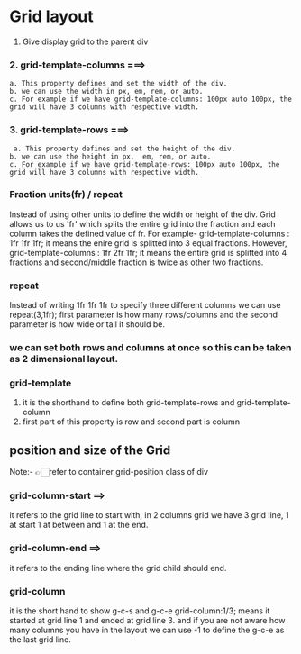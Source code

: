 # Grid layout

1. Give display grid to the parent div

### 2. grid-template-columns ===>

    a. This property defines and set the width of the div.
    b. we can use the width in px, em, rem, or auto.
    c. For example if we have grid-template-columns: 100px auto 100px, the grid will have 3 columns with respective width.

### 3. grid-template-rows ===>

     a. This property defines and set the height of the div.
    b. we can use the height in px,  em, rem, or auto.
    c. For example if we have grid-template-rows: 100px auto 100px, the grid will have 3 columns with respective width.

### Fraction units(fr) / repeat

Instead of using other units to define the width or height of the div. Grid allows us to us 'fr' which splits the entire grid into the fraction and each column takes the defined value of fr.
For example- grid-template-columns : 1fr 1fr 1fr;
it means the enire grid is splitted into 3 equal fractions. However,
grid-template-columns : 1fr 2fr 1fr;
it means the entire grid is splitted into 4 fractions and second/middle fraction is twice as other two fractions.

### repeat

Instead of writing 1fr 1fr 1fr to specify three different columns we can use repeat(3,1fr);
first parameter is how many rows/columns and the second parameter is how wide or tall it should be.

### we can set both rows and columns at once so this can be taken as 2 dimensional layout.

### grid-template

1.  it is the shorthand to define both grid-template-rows and grid-template-column
2.  first part of this property is row and second part is column

## position and size of the Grid

Note:- 👉🏻refer to container grid-position class of div

### grid-column-start ==>

it refers to the grid line to start with, in 2 columns grid we have 3 grid line, 1 at start 1 at between and 1 at the end.

### grid-column-end ==>

it refers to the ending line where the grid child should end.

### grid-column

it is the short hand to show g-c-s and g-c-e grid-column:1/3; means it started at grid line 1 and ended at grid line 3. and if you are not aware how many columns you have in the layout we can use -1 to define the g-c-e as the last grid line.
